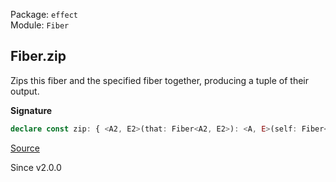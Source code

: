 Package: `effect`<br />
Module: `Fiber`<br />

## Fiber.zip

Zips this fiber and the specified fiber together, producing a tuple of
their output.

**Signature**

```ts
declare const zip: { <A2, E2>(that: Fiber<A2, E2>): <A, E>(self: Fiber<A, E>) => Fiber<[A, A2], E2 | E>; <A, E, A2, E2>(self: Fiber<A, E>, that: Fiber<A2, E2>): Fiber<[A, A2], E | E2>; }
```

[Source](https://github.com/Effect-TS/effect/tree/main/packages/effect/src/Fiber.ts#L706)

Since v2.0.0